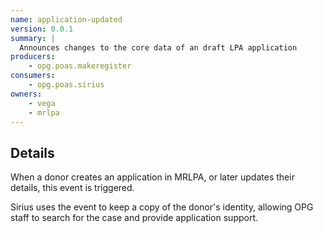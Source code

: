 ```yaml
---
name: application-updated
version: 0.0.1
summary: |
  Announces changes to the core data of an draft LPA application
producers:
    - opg.poas.makeregister
consumers:
    - opg.poas.sirius
owners:
    - vega
    - mrlpa
---
```


## Details

When a donor creates an application in MRLPA, or later updates their details, this event is triggered.

Sirius uses the event to keep a copy of the donor's identity, allowing OPG staff to search for the case and provide application support.

<NodeGraph title="Consumer / Producer Diagram" />

<Schema />
